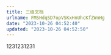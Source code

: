 ```yaml
---
title: 三级文档
urlname: FMSHdqSD7opVSKxHnUhcKfZWnHg
date: "2023-10-26 04:52:40"
updated: "2023-10-26 04:52:50"
---
```


1231231231
